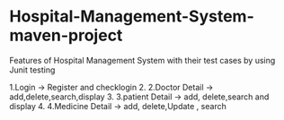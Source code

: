 # Hospital-Management-System-maven-project


Features of Hospital Management System with their test cases by using Junit testing

1.Login -> Register and checklogin
2. 2.Doctor Detail -> add,delete,search,display 
3. 3.patient Detail -> add, delete,search and display 
4. 4.Medicine Detail -> add, delete,Update , search
